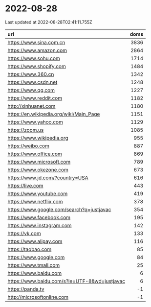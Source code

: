 # 2022-08-28

<!-- BEGIN -->
Last updated at 2022-08-28T02:41:11.755Z

url | doms
:- | -:
https://www.sina.com.cn | 3836
https://www.amazon.com | 2864
https://www.sohu.com | 1714
https://www.shopify.com | 1484
https://www.360.cn | 1342
https://www.csdn.net | 1248
https://www.qq.com | 1227
https://www.reddit.com | 1182
http://xinhuanet.com | 1180
https://en.wikipedia.org/wiki/Main_Page | 1151
https://www.yahoo.com | 1129
https://zoom.us | 1085
https://www.wikipedia.org | 955
https://weibo.com | 887
https://www.office.com | 869
https://www.microsoft.com | 789
https://www.okezone.com | 673
https://www.jd.com/?country=USA | 616
https://live.com | 443
https://www.youtube.com | 419
https://www.netflix.com | 378
https://www.google.com/search?q=justjavac | 354
https://www.facebook.com | 195
https://www.instagram.com | 142
https://vk.com | 133
https://www.alipay.com | 116
https://taobao.com | 85
https://www.google.com | 84
https://www.tmall.com | 25
https://www.baidu.com | 6
https://www.baidu.com/s?ie=UTF-8&wd=justjavac | 6
https://panda.tv | -1
http://microsoftonline.com | -1
<!-- END -->
